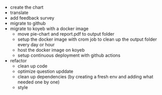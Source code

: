 - create the chart
- translate
- add feedback survey
- migrate to github
- migrate to koyeb with a docker image
  - move pie-chart and report.pdf to output folder
  - setup the docker image with crom job to clean up the output folder every day or hour
  - host the docker image on koyeb
  - setup continuous deployment with github actions
- refactor
  - clean up code
  - optimize question upddate
  - clean up dependencies (by creating a fresh env and adding what needed one by one)
  - style